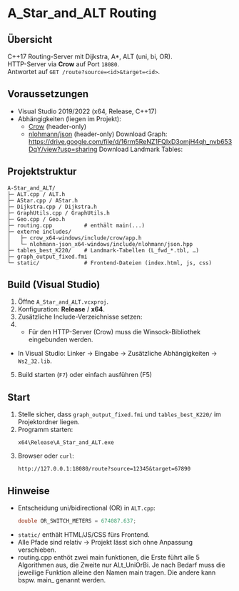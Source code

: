 # A_Star_and_ALT Routing

## Übersicht
C++17 Routing-Server mit Dijkstra, A*, ALT (uni, bi, OR).  
HTTP-Server via **Crow** auf Port `18080`.  
Antwortet auf `GET /route?source=<id>&target=<id>`.

## Voraussetzungen
- Visual Studio 2019/2022 (x64, Release, C++17)
- Abhängigkeiten (liegen im Projekt):
  - [Crow](https://github.com/CrowCpp/Crow) (header-only)
  - [nlohmann/json](https://github.com/nlohmann/json) (header-only)
Download Graph: https://drive.google.com/file/d/16rm5ReNZ1FQIxD3omjH4qh_nvb653DqY/view?usp=sharing
Download Landmark Tables: 

## Projektstruktur
```
A-Star_and_ALT/
├─ ALT.cpp / ALT.h
├─ AStar.cpp / AStar.h
├─ Dijkstra.cpp / Dijkstra.h
├─ GraphUtils.cpp / GraphUtils.h
├─ Geo.cpp / Geo.h
├─ routing.cpp          # enthält main(...)
├─ externe includes/
│   ├─ crow_x64-windows/include/crow/app.h
│   └─ nlohmann-json_x64-windows/include/nlohmann/json.hpp
├─ tables_best_K220/    # Landmark-Tabellen (L_fwd_*.tbl, …)
├─ graph_output_fixed.fmi
└─ static/              # Frontend-Dateien (index.html, js, css)
```

## Build (Visual Studio)
1. Öffne `A_Star_and_ALT.vcxproj`.
2. Konfiguration: **Release** / **x64**.
3. Zusätzliche Include-Verzeichnisse setzen:
4. - Für den HTTP-Server (Crow) muss die Winsock-Bibliothek eingebunden werden.
- In Visual Studio: Linker → Eingabe → Zusätzliche Abhängigkeiten → `Ws2_32.lib`.
5. Build starten (`F7`) oder einfach ausführen (F5)

## Start
1. Stelle sicher, dass `graph_output_fixed.fmi` und `tables_best_K220/` im Projektordner liegen.  
2. Programm starten:
   ```
   x64\Release\A_Star_and_ALT.exe
   ```
3. Browser oder `curl`:
   ```
   http://127.0.0.1:18080/route?source=12345&target=67890
   ```

## Hinweise
- Entscheidung uni/bidirectional (OR) in `ALT.cpp`:
  ```cpp
  double OR_SWITCH_METERS = 674087.637;
  ```
- `static/` enthält HTML/JS/CSS fürs Frontend.  
- Alle Pfade sind relativ → Projekt lässt sich ohne Anpassung verschieben.
- routing.cpp enthöt zwei main funktionen, die Erste führt alle 5 Algorithmen aus, die Zweite nur ALt_UniOrBi. Je nach Bedarf muss die jeweilige Funktion alleine den Namen main tragen. Die andere kann bspw. main_ genannt werden.
